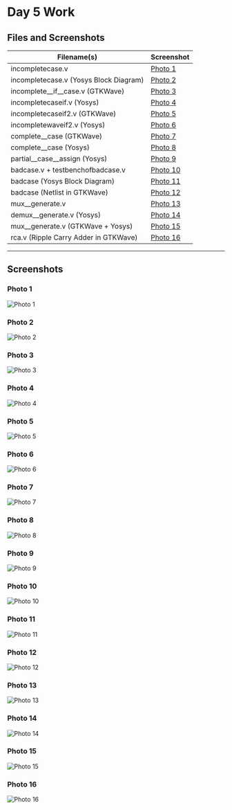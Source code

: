 # Day 5 Work

## Files and Screenshots

| Filename(s)                                 | Screenshot |
|---------------------------------------------|------------|
| incompletecase.v                            | [Photo 1](#photo-1) |
| incompletecase.v (Yosys Block Diagram)      | [Photo 2](#photo-2) |
| incomplete__if__case.v (GTKWave)            | [Photo 3](#photo-3) |
| incompletecaseif.v (Yosys)                  | [Photo 4](#photo-4) |
| incompletecaseif2.v (GTKWave)               | [Photo 5](#photo-5) |
| incompletewaveif2.v (Yosys)                 | [Photo 6](#photo-6) |
| complete__case (GTKWave)                    | [Photo 7](#photo-7) |
| complete__case (Yosys)                      | [Photo 8](#photo-8) |
| partial__case__assign (Yosys)               | [Photo 9](#photo-9) |
| badcase.v + testbenchofbadcase.v            | [Photo 10](#photo-10) |
| badcase (Yosys Block Diagram)               | [Photo 11](#photo-11) |
| badcase (Netlist in GTKWave)                | [Photo 12](#photo-12) |
| mux__generate.v                             | [Photo 13](#photo-13) |
| demux__generate.v (Yosys)                   | [Photo 14](#photo-14) |
| mux__generate.v (GTKWave + Yosys)           | [Photo 15](#photo-15) |
| rca.v (Ripple Carry Adder in GTKWave)       | [Photo 16](#photo-16) |

---

## Screenshots

### Photo 1
![Photo 1](photo1.png)

### Photo 2
![Photo 2](photo2.png)

### Photo 3
![Photo 3](photo3.png)

### Photo 4
![Photo 4](photo4.png)

### Photo 5
![Photo 5](photo5.png)

### Photo 6
![Photo 6](photo6.png)

### Photo 7
![Photo 7](photo7.png)

### Photo 8
![Photo 8](photo8.png)

### Photo 9
![Photo 9](photo9.png)

### Photo 10
![Photo 10](photo10.png)

### Photo 11
![Photo 11](photo11.png)

### Photo 12
![Photo 12](photo12.png)

### Photo 13
![Photo 13](photo13.png)

### Photo 14
![Photo 14](photo14.png)

### Photo 15
![Photo 15](photo15.png)

### Photo 16
![Photo 16](photo16.png)
